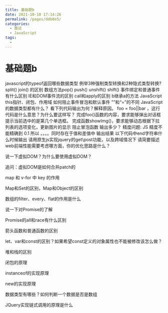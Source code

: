 ```yaml
---
title: 基础题b
date: 2021-10-10 17:14:26
permalink: /pages/ddb8e5/
categories:
  - 面试
  - JavaScript
tags:
  - 
---
```



# 基础题b

javascript的typeof返回哪些数据类型
例举3种强制类型转换和2种隐式类型转换?
split() join() 的区别
数组方法pop() push() unshift() shift()
事件绑定和普通事件有什么区别
IE和DOM事件流的区别
call和apply的区别
b继承a的方法
JavaScript this指针、闭包、作用域
如何阻止事件冒泡和默认事件
””和“=”的不同
JavaScript的数据类型都有什么？
看下列代码输出为何？解释原因。
foo = foo||bar ，这行代码是什么意思？为什么要这样写？
完成foo()函数的内容，要求能够弹出对话框提示当前选中的是第几个单选框。
完成函数showImg()，要求能够动态根据下拉列表的选项变化，更新图片的显示
阻止冒泡函数
输出多少？
精度问题: JS 精度不能精确到 0.1 所以 。。。。同时存在于值和差值中
输出结果
以下代码中end字符串什么时候输出
请用原生js实现jquery的get\post功能，以及跨域情况下
请简要描述web前端性能需要考虑哪方面，你的优化思路是什么？

说一下虚拟DOM？为什么要使用虚拟DOM？

追问：虚拟DOM是如何合并patch的



map 和 v-for 中 key 的作用

Map和Set的区别，Map和Object的区别


数组的filter、every、flat的作用是什么


说一下对Promise的了解


Promise的all和race有什么区别


箭头函数和普通函数的区别


let、var和const的区别？如果希望const定义的对象属性也不能被修改该怎么做？


堆和栈的区别


闭包的原理


instanceof的实现原理


new的实现原理


数据类型有哪些？如何判断一个数据是否是数组


JQuery实现链式调用的原理是什么